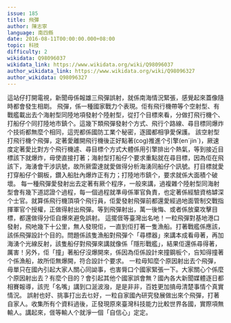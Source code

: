 ```yaml
---
issue: 185
title: 飛彈
author: 陳志寧
language: 南四縣
date: 2016-08-11T00:00:00.000+08:00
topic: 科技
difficulty: 2
wikidata: Q98096037
wikidata_link: https://www.wikidata.org/wiki/Q98096037
author_wikidata_link: https://www.wikidata.org/wiki/Q98096327
author_wikidata: Q98096327
---
```

這站仔打開電視，新聞毋係報雄三飛彈誤射，就係南海情況緊張，感覺起來蓋像隨時都會發生相㓾。
飛彈，係一種國家戰力个表現。佢有飛行機帶等个空射型、有戰艦載出去个海射型同陸地項發射个陸射型，從打个目標來看，分做打飛行機个、打船仔个同打陸地市鎮个。這幾下類飛彈發射个方式、飛行个路線、尋目標同爆炸个技術都無麼个相同，這兜都係國防工業个秘密，逐國都相爭愛保護。
該空射型打飛行機个飛彈，定著愛離開飛行機後正好點著(cog)推進个引擎(enˊjinˋ)，厥速度定著愛比對方个飛行機遽、尋目標个方式大體係用引擎排出个熱氣，等到接近目標該下就爆炸，毋使直接打著；海射型打船仔个要求重點就在尋目標，因為佢在飛該下，海湧會干涉訊號，故所厥雷達就愛做得分析海湧同船仔个訊號。打目標就愛打穿船仔个鋼板，鑽入船肚內爆炸正有力；打陸地市鎮个，要求就係大面積个破壞。
每一種飛彈愛發射出去定著有厥个程序，一般來講，過複雜个陸射型同海射型會有幾下道認證个過程，每一個過程就準毋係軍官負責，也定著係經驗資格罅深个士官。就算係飛行機頂項个飛行員，佢愛發射飛彈前都還愛經過地面管制交戰指揮軍官个授權，正做得射出飛彈。等到飛彈射出，萬一後悔、或者係放棄攻擊目標，都還做得分佢自爆來避免誤射。
這擺𠊎等臺灣出名吔！一粒飛彈對基地港口發射，飛吔幾下十公里，無人發現佢，一直到佢打著一隻漁船。打著戰艦係應該，該係飛彈設計个目的。問題係該隻漁船對飛彈个「尋標器」來講本成看毋著，再加海湧个光線反射，該隻船仔對飛彈來講就像係「隱形戰艦」，結果佢還係尋得著，厲害！另外，佢「撞」著船仔沒爆開來，係因為佢係設計來撞鋼板个，吂知得撞著个係漁船，故所佢無爆開，符合設計个要求。
一粒毋知麼个原因射出去个飛彈，毋單只在國內引起大家人關心同詏事，也害脣口个國家緊張一下。大家關心个係麼个原因射出去？有麼个目的？會引起其他个國家誤會無？國內各大新聞媒體逐日都相賽報導，該兜「名嘴」講到口涎波潑，是是非非，百姓更加搞毋清楚事情个真實情況。
誤射也好、挑事打出去乜好，一粒自家國內研究發展做出來个飛彈，打著自家人。收集所有个資料過後，正發現原來臺灣科技能力比較世界各國，實際項無輸人。講起來，𠊎等輸人个就淨一個「自信心」定定。
